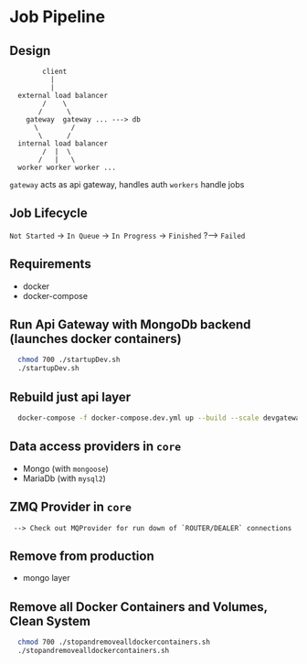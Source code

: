 # Job Pipeline

## Design

``` 
        client
          |
          |
  external load balancer
        /    \
       /      \
    gateway  gateway ... ---> db
      \        / 
       \      /
  internal load balancer
        /  |  \
       /   |   \
  worker worker worker ...
```    

`gateway` acts as api gateway, handles auth
`workers` handle jobs

## Job Lifecycle

`Not Started` -> `In Queue` -> `In Progress` -> `Finished`
    ?--> `Failed`

## Requirements 
  - docker 
  - docker-compose

## Run Api Gateway with MongoDb backend (launches docker containers)

```bash
  chmod 700 ./startupDev.sh
  ./startupDev.sh
```

## Rebuild just api layer

```bash
  docker-compose -f docker-compose.dev.yml up --build --scale devgateway=2 --scale devworker=3
```

## Data access providers in `core`

  - Mongo (with `mongoose`)
  - MariaDb (with `mysql2`)

## ZMQ Provider in `core`
```
 --> Check out MQProvider for run down of `ROUTER/DEALER` connections
```

## Remove from production
  - mongo layer

## Remove all Docker Containers and Volumes, Clean System

```bash
  chmod 700 ./stopandremovealldockercontainers.sh
  ./stopandremovealldockercontainers.sh
```